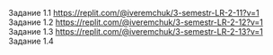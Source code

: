 Задание 1.1 https://replit.com/@iveremchuk/3-semestr-LR-2-11?v=1
Задание 1.2 https://replit.com/@iveremchuk/3-semestr-LR-2-12?v=1
Задание 1.3 https://replit.com/@iveremchuk/3-semestr-LR-2-13?v=1
Задание 1.4 
